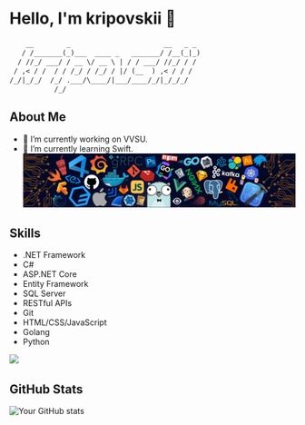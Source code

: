 # Hello, I'm kripovskii 👋
```  
    __        _                       __   _ _ 
   / /_______(_)___  ____ _   _______/ /__(_|_)
  / //_/ ___/ / __ \/ __ \ | / / ___/ //_/ / / 
 / ,< / /  / / /_/ / /_/ / |/ (__  ) ,< / / /  
/_/|_/_/  /_/ .___/\____/|___/____/_/|_/_/_/   
           /_/                        
```         
## About Me
- 🔭 I’m currently working on VVSU.
- 🌱 I’m currently learning Swift.
![alt text](image.png)
## Skills
- .NET Framework
- C#
- ASP.NET Core
- Entity Framework
- SQL Server
- RESTful APIs
- Git
- HTML/CSS/JavaScript
- Golang
- Python

[![](https://skillicons.dev/icons?i=git,kubernetes,docker,cs,py,bash,dotnet,go,js,windows)](https://skillicons.dev)

## GitHub Stats
![Your GitHub stats](https://github-readme-stats.vercel.app/api?username=kripovskii&show_icons=true&theme=radical)

